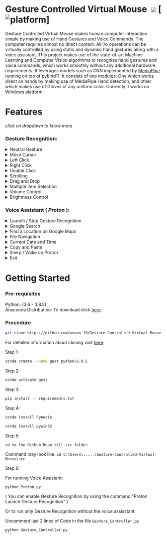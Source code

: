 

# Gesture Controlled Virtual Mouse &nbsp;[![](https://img.shields.io/badge/python-3.8.5-blue.svg)](https://www.python.org/downloads/) [![platform](https://img.shields.io/badge/platform-windows-green.svg)]

Gesture Controlled Virtual Mouse makes human computer interaction simple by making use of Hand Gestures and Voice Commands. The computer requires almost no direct contact. All i/o operations can be virtually controlled by using static and dynamic hand gestures along with a voice assistant. This project makes use of the state-of-art Machine Learning and Computer Vision algorithms to recognize hand gestures and voice commands, which works smoothly without any additional hardware requirements. It leverages models such as CNN implemented by [MediaPipe](https://github.com/google/mediapipe) running on top of pybind11. It consists of two modules: One which works direct on hands by making use of MediaPipe Hand detection, and other which makes use of Gloves of any uniform color. Currently it works on Windows platform.


# Features
 _click on dropdown to know more_ <br>

### Gesture Recognition:
<details>
<summary>Neutral Gesture</summary>
 <figure>
  <img src="https://github.com/Abhiram2312/Gesture_Controller/blob/9be82cfc75aa4c04fff0e12dd4de853f9d83a101/demo_media/palm.gif" alt="Palm" width="711" height="400"><br>
  <figcaption>Neutral Gesture. Used to halt/stop execution of current gesture.</figcaption>
</figure>
</details>
 

<details>
<summary>Move Cursor</summary>
  <img src="https://github.com/Abhiram2312/Gesture_Controller/blob/e20edfb1f368ffa600d96bd91031942ec97cb2ab/demo_media/move%20mouse.gif" alt="Move Cursor" width="711" height="400"><br>
  <figcaption>Cursor is assigned to the midpoint of index and middle fingertips. This gesture moves the cursor to the desired location. Speed of the cursor movement is proportional to the speed of hand.</figcaption>
</details>

<details>
<summary>Left Click</summary>
<img src="https://github.com/Abhiram2312/Gesture_Controller/blob/9be82cfc75aa4c04fff0e12dd4de853f9d83a101/demo_media/left%20click.gif" alt="Left Click" width="711" height="400"><br>
 <figcaption>Gesture for single left click</figcaption>
</details>

<details>
<summary>Right Click</summary>
<img src="https://github.com/Abhiram2312/Gesture_Controller/blob/9be82cfc75aa4c04fff0e12dd4de853f9d83a101/demo_media/right%20click.gif" alt="Right Click" width="711" height="400"><br>
 <figcaption>Gesture for single right click</figcaption>
</details>

<details>
<summary>Double Click</summary>
<img src="https://github.com/Abhiram2312/Gesture_Controller/blob/9be82cfc75aa4c04fff0e12dd4de853f9d83a101/demo_media/double%20click.gif" alt="Double Click" width="711" height="400"><br>
 <figcaption>Gesture for double click</figcaption>
</details>

<details>
<summary>Scrolling</summary>
<img src="https://github.com/Abhiram2312/Gesture_Controller/blob/9be82cfc75aa4c04fff0e12dd4de853f9d83a101/demo_media/Scrolling.gif" alt="Scrolling" width="711" height="400"><br>
 <figcaption>Dynamic Gestures for horizontal and vertical scroll. The speed of scroll is proportional to the distance moved by pinch gesture from start point. Vertical and Horizontal scrolls are controlled by vertical and horizontal pinch movements respectively.</figcaption>
</details>

<details>
<summary>Drag and Drop</summary>
<img src="https://github.com/Abhiram2312/Gesture_Controller/blob/9be82cfc75aa4c04fff0e12dd4de853f9d83a101/demo_media/drag%20and%20drop.gif" alt="Drag and Drop" width="711" height="400"><br>
 <figcaption>Gesture for drag and drop functionality. Can be used to move/tranfer files from one directory to other.</figcaption>
</details>

<details>
<summary>Multiple Item Selection</summary>
<img src="https://github.com/Abhiram2312/Gesture_Controller/blob/9be82cfc75aa4c04fff0e12dd4de853f9d83a101/demo_media/multiple%20item%20selection.gif" alt="Multiple Item Selection" width="711" height="400"><br>
 <figcaption>Gesture to select multiple items</figcaption>
</details>

<details>
<summary>Volume Control</summary>
<img src="https://github.com/Abhiram2312/Gesture_Controller/blob/9be82cfc75aa4c04fff0e12dd4de853f9d83a101/demo_media/Volume%20control.gif" alt="Volume Control" width="711" height="400"><br>
 <figcaption>Dynamic Gestures for Volume control. The rate of increase/decrease of volume is proportional to the distance moved by pinch gesture from start point. </figcaption>
</details>

<details>
<summary>Brightness Control</summary>
<img src="https://github.com/Abhiram2312/Gesture_Controller/blob/9be82cfc75aa4c04fff0e12dd4de853f9d83a101/demo_media/Brigntness%20Control.gif" alt="Brightness Control" width="711" height="400"><br>
 <figcaption>Dynamic Gestures for Brightness control. The rate of increase/decrease of brightness is proportional to the distance moved by pinch gesture from start point. </figcaption>
</details>

### Voice Assistant ( ***Proton*** ):
<details>
<summary>Launch / Stop  Gesture Recognition</summary>
<img src="https://github.com/Abhiram2312/Gesture_Controller/blob/4041eedc2f75fa2923902000b606a05a677629e8/demo_media/voice%20commands/proton%20launch%20stop%20gest.png" alt="launch stop gesture recognition" width="250" height="auto">
<ul>
  <li>
    <code> Proton Launch Gesture Recognition </code><br>
    Turns on webcam for hand gesture recognition.
  </li>
  <li>
    <code> Proton Stop Gesture Recognition </code><br>
    Turns off webcam and stops gesture recognition.
    (Termination of Gesture controller can also be done via pressing <code>Enter</code> key in webcam window)
   </li>
</ul>
</details>

<details>
<summary>Google Search</summary>
<img src="https://github.com/Abhiram2312/Gesture_Controller/blob/4041eedc2f75fa2923902000b606a05a677629e8/demo_media/voice%20commands/proton%20search.png" alt="proton search github" width="800" height="auto">
<ul>
  <li>
    <code>Proton search {text_you_wish_to_search}</code><br>
    Opens a new tab on Chrome Browser if it is running, else opens a new window. Searches the given text on Google.
  </li>
</ul>
</details>

<details>
<summary>Find a Location on Google Maps</summary>
 <img src="https://github.com/Abhiram2312/Gesture_Controller/blob/4041eedc2f75fa2923902000b606a05a677629e8/demo_media/voice%20commands/proton%20find%20location.png" alt="proton find location" width="800" height="auto">
  <ol>
    <li> 
      <code>Proton Find a Location</code><br>
      Will ask the user for the location to be searched.
    </li>
    <li> 
      <code>{Location_you_wish_to_find}</code><br>
      Will find the required location on Google Maps in a new Chrome tab.
    </li>
  </ol>
</details>

<details>
<summary>File Navigation</summary>
<img src="https://github.com/Abhiram2312/Gesture_Controller/blob/4041eedc2f75fa2923902000b606a05a677629e8/demo_media/voice%20commands/proton%20list%20files.png" alt="proton list files" width="250" height="auto">&emsp;
 <img src="https://github.com/Abhiram2312/Gesture_Controller/blob/4041eedc2f75fa2923902000b606a05a677629e8/demo_media/voice%20commands/proton%20open.png" alt="proton open" width="250" height="auto">&emsp;
 <img src="https://github.com/Abhiram2312/Gesture_Controller/blob/4041eedc2f75fa2923902000b606a05a677629e8/demo_media/voice%20commands/proton%20go%20back.png" alt="proton go back" width="250" height="auto">
  <ul>
    <li>
      <code>Proton list files</code> / <code> Proton list </code><br>
      Will list the files and respective file_numbers in your Current Directory (by default C:)
    </li>
    <li>  
      <code> Proton open {file_number} </code><br>
      Opens the file / directory corresponding to specified file_number.
    </li>
    <li>
      <code>Proton go back </code> / <code> Proton back </code><br>
      Changes the Current Directory to Parent Directory and lists the files.
    </li>
  </ul>
</details>

<details>
<summary>Current Date and Time</summary>
<img src="https://github.com/Abhiram2312/Gesture_Controller/blob/d49c868acc41ac6c89489bfd80e5e5015a8cb571/demo_media/voice%20commands/proton%20date%20time.png" alt="proton date / time" width="250" height="auto">
  <ul>
    <li>
      <code> Proton what is today's date </code> / <code> Proton date </code><br>
      <code> Proton what is the time </code> / <code> Proton time </code><br>
      Returns the current date and time.
    </li>
  </ul>
</details>

<details>
<summary>Copy and Paste</summary>
 <img src="https://github.com/Abhiram2312/Gesture_Controller/blob/4041eedc2f75fa2923902000b606a05a677629e8/demo_media/voice%20commands/proton%20copy.png" alt="proton copy" width="500" height="auto">
 <img src="https://github.com/Abhiram2312/Gesture_Controller/blob/4041eedc2f75fa2923902000b606a05a677629e8/demo_media/voice%20commands/proton%20paste.png" alt="proton paste" width="500" height="auto">
  <ul>
    <li>
      <code> Proton Copy </code><br>
      Copies the selected text to clipboard.<br>
    </li>
    <li>
      <code> Proton Paste </code><br>
      Pastes the copied text.
    </li>
  </ul>
</details>

<details>
<summary>Sleep / Wake up Proton</summary>
  <img src="https://github.com/Abhiram2312/Gesture_Controller/blob/4041eedc2f75fa2923902000b606a05a677629e8/demo_media/voice%20commands/proton%20bye%20wake%20up.png" alt="proton sleep / wake up" width="250" height="auto">
  <ul>
    <li>
      Sleep<br>
      <code> Proton bye </code><br>
      Pauses voice command execution till the assistant is woken up.
    </li>
    <li>
      Wake up<br>
      <code> Proton wake up </code><br>
      Resumes voice command execution.
    </li>
  </ul>
</details>

<details>
<summary>Exit</summary>
   <img src="https://github.com/Abhiram2312/Gesture_Controller/blob/4041eedc2f75fa2923902000b606a05a677629e8/demo_media/voice%20commands/proton%20exit.png" alt="proton exit" width="250" height="auto">
  <ul>
    <li>
      <code> Proton Exit </code> <br>
      Terminates the voice assisstant thread. GUI window needs to be closed manually.
    </li>
  </ul>
</details>

# Getting Started

  ### Pre-requisites
  
  Python: (3.6 - 3.8.5)<br>
  Anaconda Distribution: To download click [here](https://www.anaconda.com/products/individual).
  
  ### Procedure
  ```bash
  git clone https://github.com/xenon-19/Gesture-Controlled-Virtual-Mouse.git
  ```
  For detailed information about cloning visit [here](https://docs.github.com/en/github/creating-cloning-and-archiving-repositories/cloning-a-repository-from-github/cloning-a-repository).
  
  Step 1: 
  ```bash
  conda create --name gest python=3.8.5
  ```
  
  Step 2:
  ```bash
  conda activate gest
  ```
  
  Step 3:
  ```bash
  pip install -r requirements.txt
  ```
  
  Step 4:
  ```bash 
  conda install PyAudio
  ```
  ```bash 
  conda install pywin32
  ```
  
  Step 5:
  ``` 
  cd to the GitHub Repo till src folder
  ```
  Command may look like: `cd C:\Users\.....\Gesture-Controlled-Virtual-Mouse\src`
  
  Step 6:
  
  For running Voice Assistant:
  ```bash 
  python Proton.py
  ```
  ( You can enable Gesture Recognition by using the command "Proton Launch Gesture Recognition" )
  
  Or to run only Gesture Recognition without the voice assisstant:
  
  Uncomment last 2 lines of Code in the file `Gesture_Controller.py`
  ```bash 
  python Gesture_Controller.py
  ``*
